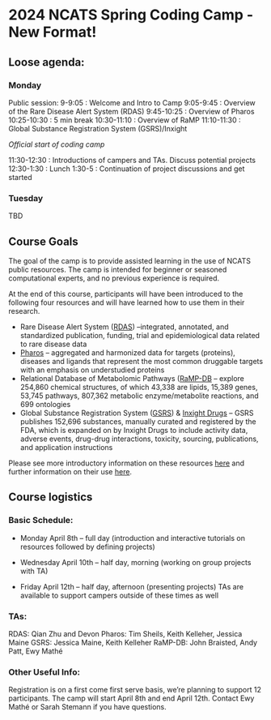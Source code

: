 # 2024 NCATS Spring Coding Camp - New Format!

## Loose agenda:
### Monday
Public session:
9-9:05 : Welcome and Intro to Camp
9:05-9:45 : Overview of the Rare Disease Alert System (RDAS)
9:45-10:25 : Overview of Pharos
10:25-10:30 : 5 min break
10:30-11:10 : Overview of RaMP
11:10-11:30 : Global Substance Registration System (GSRS)/Inxight

*Official start of coding camp*

11:30-12:30 : Introductions of campers and TAs. Discuss potential projects
12:30-1:30 : Lunch
1:30-5 : Continuation of project discussions and get started

### Tuesday
TBD

## Course Goals
The goal of the camp is to provide assisted learning in the use of NCATS public resources.  The camp is intended for beginner or seasoned computational experts, and no previous experience is required.

At the end of this course, participants will have been introduced to the following four resources and will have learned how to use them in their research.

- Rare Disease Alert System ([RDAS](https://rdas.ncats.nih.gov/)) –integrated, annotated, and standardized publication, funding, trial and epidemiological data related to rare disease data
- [Pharos](https://pharos.ncats.nih.gov/) – aggregated and harmonized data for targets (proteins), diseases and ligands that represent the most common druggable targets with an emphasis on understudied proteins
- Relational Database of Metabolomic Pathways ([RaMP-DB](https://rampdb.nih.gov/) – explore 254,860 chemical structures, of which 43,338 are lipids, 15,389 genes, 53,745 pathways, 807,362 metabolic enzyme/metabolite reactions, and 699 ontologies
- Global Substance Registration System ([GSRS](https://gsrs.ncats.nih.gov/)) & [Inxight Drugs](https://drugs.ncats.io/) – GSRS publishes 152,696 substances, manually curated and registered by the FDA, which is expanded on by Inxight Drugs to include activity data, adverse events, drug-drug interactions, toxicity, sourcing, publications, and application instructions

Please see more introductory information on these resources [here](https://github.com/ncats/IFX_Workshops_Tutorials/tree/main/202311_AMIA_Workshop/slides) and further information on their use [here](https://github.com/ncats/IFX_Workshops_Tutorials/blob/main/202311_AMIA_Workshop/README.md).

## Course logistics
### Basic Schedule:

- Monday April 8th – full day (introduction and interactive tutorials on resources followed by defining projects)

- Wednesday April 10th – half day, morning (working on group projects with TA)

- Friday April 12th – half day, afternoon (presenting projects)
TAs are available to support campers outside of these times as well

### TAs:
RDAS: Qian Zhu and Devon 
Pharos: Tim Sheils, Keith Kelleher, Jessica Maine
GSRS: Jessica Maine, Keith Kelleher
RaMP-DB: John Braisted, Andy Patt, Ewy Mathé

### Other Useful Info:
Registration is on a first come first serve basis, we’re planning to support 12 participants.  The camp will start April 8th and end April 12th. 
Contact Ewy Mathé or Sarah Stemann if you have questions.
